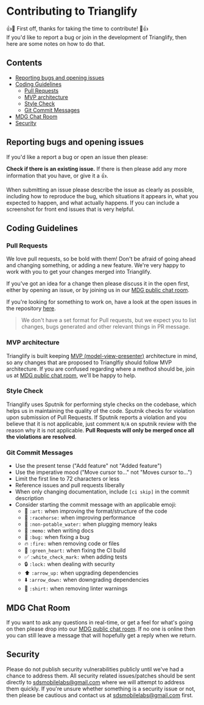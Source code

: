 Contributing to Trianglify
==========================
:+1::tada: First off, thanks for taking the time to contribute! :tada::+1:  
If you'd like to report a bug or join in the development
of Trianglify, then here are some notes on how to do that.

## Contents
* [Reporting bugs and opening issues](#reporting-bugs-and-opening-issues)
* [Coding Guidelines](#coding-guidelines)
    * [Pull Requests](#pull-requests)
    * [MVP architecture](#mvp-architecture)
    * [Style Check](#style-check)
    * [Git Commit Messages](#git-commit-messages)
* [MDG Chat Room](#mdg-chat-room)
* [Security](#security)
    
## Reporting bugs and opening issues

If you'd like a report a bug or open an issue then please:

**Check if there is an existing issue.** If there is then please add
   any more information that you have, or give it a 👍.

When submitting an issue please describe the issue as clearly as possible, including how to
reproduce the bug, which situations it appears in, what you expected to happen, and what actually happens.
If you can include a screenshot for front end issues that is very helpful.

## Coding Guidelines

### Pull Requests
We love pull requests, so be bold with them! Don't be afraid of going ahead
and changing something, or adding a new feature. We're very happy to work with you
to get your changes merged into Trianglify.

If you've got an idea for a change then please discuss it in the open first, 
either by opening an issue, or by joining us in our
[MDG public chat room](https://mdg.sdslabs.co/chat).

If you're looking for something to work on, have a look at the open issues in the repository [here](https://github.com/sdsmdg/trianglify/issues).

> We don't have a set format for Pull requests, but we expect you to list changes, bugs generated and other relevant things in PR message.

### MVP architecture
Trianglify is built keeping [MVP (model-view-presenter)](https://en.wikipedia.org/wiki/Model–view–presenter) architecture in mind, so any changes that are proposed to Trianglfiy should follow MVP architecture. If you are confused regarding where a method should be, join us at  [MDG public chat room](https://mdg.sdslabs.co/chat), we'll be happy to help.

### Style Check
Trianglify uses Sputnik for performing style checks on the codebase, which helps us in maintaining the quality of the code. Sputnik checks for violation upon submission of Pull Requests. If Sputnik reports a violation and you believe that it is not applicable, just comment `N/A` on sputnik review with the reason why it is not applicable. **Pull Requests will only be merged once all the violations are resolved**.

### Git Commit Messages
* Use the present tense ("Add feature" not "Added feature")
* Use the imperative mood ("Move cursor to..." not "Moves cursor to...")
* Limit the first line to 72 characters or less
* Reference issues and pull requests liberally
* When only changing documentation, include `[ci skip]` in the commit description
* Consider starting the commit message with an applicable emoji:
    * :art: `:art:` when improving the format/structure of the code
    * :racehorse: `:racehorse:` when improving performance
    * :non-potable_water: `:non-potable_water:` when plugging memory leaks
    * :memo: `:memo:` when writing docs
    * :bug: `:bug:` when fixing a bug
    * :fire: `:fire:` when removing code or files
    * :green_heart: `:green_heart:` when fixing the CI build
    * :white_check_mark: `:white_check_mark:` when adding tests
    * :lock: `:lock:` when dealing with security
    * :arrow_up: `:arrow_up:` when upgrading dependencies
    * :arrow_down: `:arrow_down:` when downgrading dependencies
    * :shirt: `:shirt:` when removing linter warnings

## MDG Chat Room

If you want to ask any questions in real-time, or get a feel for what's going on
then please drop into our [MDG public chat room](https://mdg.sdslabs.co/chat).
If no one is online then you can still leave a message that will hopefully get a reply
when we return.

## Security

Please do not publish security vulnerabilities publicly until we've had a chance
to address them. All security related issues/patches should be sent directly to
[sdsmobilelabs@gmail.com](mailto:sdsmobilelabs@gmail.com) where we will attempt to address them quickly. If you're
unsure whether something is a security issue or not, then please be cautious and contact us at [sdsmobilelabs@gmail.com](mailto:sdsmobilelabs@gmail.com) first.

